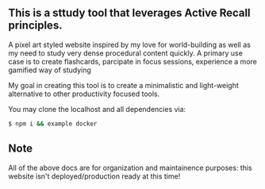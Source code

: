 ## This is a sttudy tool that leverages Active Recall principles.

A pixel art styled website inspired by my love for world-building as well as my need to study very dense procedural content quickly.
A primary use case is to create flashcards, parcipate in focus sessions, experience a more gamified way of studying

My goal in creating this tool is to create a minimalistic and light-weight alternative to other productivity focused tools.

You may clone the localhost and all dependencies via:

```bash
$ npm i && example docker
```





## Note

All of the above docs are for organization and maintainence purposes: this website isn't deployed/production ready at this time!
